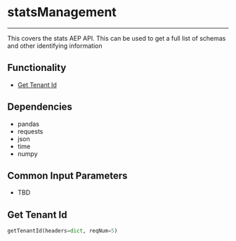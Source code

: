 # statsManagement
-----------------------
This covers the stats AEP API. This can be used to get a full list of schemas and other identifying information

## Functionality
* [Get Tenant Id](https://github.com/jaytmii/py2AdobeDocs/blob/main/docs/statsManagement.md#get-tenant-id)


## Dependencies
* pandas
* requests
* json
* time
* numpy

## Common Input Parameters
* TBD

## Get Tenant Id
```python
getTenantId(headers=dict, reqNum=5)
```
